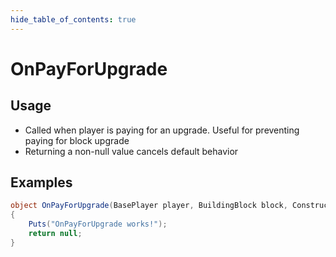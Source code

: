 ```yaml
---
hide_table_of_contents: true
---
```


# OnPayForUpgrade

## Usage

* Called when player is paying for an upgrade. Useful for preventing paying for block upgrade
* Returning a non-null value cancels default behavior

## Examples

```csharp title=""
object OnPayForUpgrade(BasePlayer player, BuildingBlock block, ConstructionGrade gradeTarget)
{
    Puts("OnPayForUpgrade works!");
    return null;
}
```
